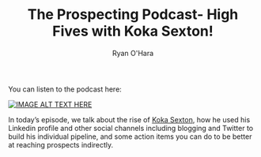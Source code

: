 ﻿---
layout: blog
title: The Prospecting Podcast- High Fives with Koka Sexton!
description: Last week, we talked with the legend himself Koka Sexton on The Propsecting Podcast.
coverImage: /img/beach.jpg
publishDate: Nov 10, 2016


author: Ryan O'Hara
authorProfile:  Ryan O'Hara has been an early employee at several startups helping them with marketing and prospecting tactics, including Dyn who was acquired by Oracle for $600+ million in 2016. He's had prospecting campaigns featured in Fortune, Mashable, and TheNextWeb. Ryan specializes in branding, business development, prospecting, and coaching people on how to make good digital first impressions. He also mentors two accelerators, The Iron Yard and The Alpha Loft, and hosts The Prospecting Podcast.
authorImage: /img/Ryan-OHara-Headshot.png
---

You can listen to the podcast here:

[![IMAGE ALT TEXT HERE](/img/whyThese3-1.png)](https://w.soundcloud.com/player/?visual=true&amp;url=https%3A%2F%2Fapi.soundcloud.com%2Ftracks%2F292386060&amp;show_artwork=true&amp;maxwidth=1080&amp;maxheight=1000
)

In today’s episode, we talk about the rise of [Koka Sexton](https://www.linkedin.com/in/kokasexton), how he used his Linkedin profile and other social channels including blogging and Twitter to build his individual pipeline, and some action items you can do to be better at reaching prospects indirectly.